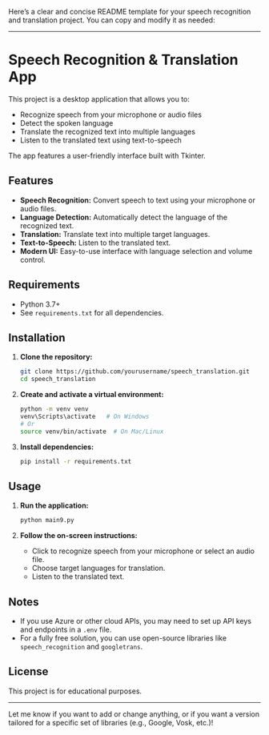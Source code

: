 Here’s a clear and concise README template for your speech recognition and translation project. You can copy and modify it as needed:

---

# Speech Recognition & Translation App

This project is a desktop application that allows you to:
- Recognize speech from your microphone or audio files
- Detect the spoken language
- Translate the recognized text into multiple languages
- Listen to the translated text using text-to-speech

The app features a user-friendly interface built with Tkinter.

## Features

- **Speech Recognition:** Convert speech to text using your microphone or audio files.
- **Language Detection:** Automatically detect the language of the recognized text.
- **Translation:** Translate text into multiple target languages.
- **Text-to-Speech:** Listen to the translated text.
- **Modern UI:** Easy-to-use interface with language selection and volume control.

## Requirements

- Python 3.7+
- See `requirements.txt` for all dependencies.

## Installation

1. **Clone the repository:**
   ```sh
   git clone https://github.com/yourusername/speech_translation.git
   cd speech_translation
   ```

2. **Create and activate a virtual environment:**
   ```sh
   python -m venv venv
   venv\Scripts\activate   # On Windows
   # Or
   source venv/bin/activate  # On Mac/Linux
   ```

3. **Install dependencies:**
   ```sh
   pip install -r requirements.txt
   ```

## Usage

1. **Run the application:**
   ```sh
   python main9.py
   ```

2. **Follow the on-screen instructions:**
   - Click to recognize speech from your microphone or select an audio file.
   - Choose target languages for translation.
   - Listen to the translated text.

## Notes

- If you use Azure or other cloud APIs, you may need to set up API keys and endpoints in a `.env` file.
- For a fully free solution, you can use open-source libraries like `speech_recognition` and `googletrans`.

## License

This project is for educational purposes.

---

Let me know if you want to add or change anything, or if you want a version tailored for a specific set of libraries (e.g., Google, Vosk, etc.)!
